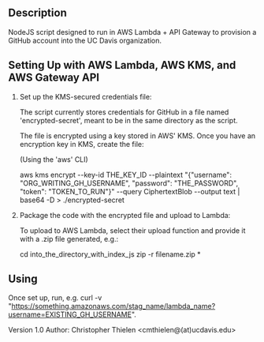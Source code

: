 Description
-----------

NodeJS script designed to run in AWS Lambda + API Gateway to provision a GitHub account into
the UC Davis organization.

Setting Up with AWS Lambda, AWS KMS, and AWS Gateway API
--------------------------------------------------------

1. Set up the KMS-secured credentials file:

	The script currently stores credentials for GitHub in a file named 'encrypted-secret', meant to be in the same directory as the script.

	The file is encrypted using a key stored in AWS' KMS. Once you have an encryption key in KMS, create the file:

	(Using the 'aws' CLI)

	aws kms encrypt --key-id THE_KEY_ID --plaintext "{\"username\": \"ORG_WRITING_GH_USERNAME\", \"password\": \"THE_PASSWORD\", \"token\": \"TOKEN_TO_RUN\"}" --query CiphertextBlob --output text | base64 -D > ./encrypted-secret

2. Package the code with the encrypted file and upload to Lambda:

	To upload to AWS Lambda, select their upload function and provide it with a .zip file generated, e.g.:

	cd into_the_directory_with_index_js
	zip -r filename.zip *

Using
-----

Once set up, run, e.g. curl -v "https://something.amazonaws.com/stag_name/lambda_name?username=EXISTING_GH_USERNAME".

Version 1.0
Author: Christopher Thielen <cmthielen@(at)ucdavis.edu>
